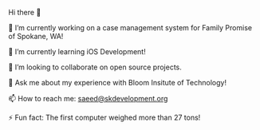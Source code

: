 Hi there 👋

🔭  I’m currently working on a case management system for Family Promise of Spokane, WA! 

🌱  I’m currently learning iOS Development!

👯  I’m looking to collaborate on open source projects.

💬 Ask me about my experience with Bloom Insitute of Technology!

📫 How to reach me: saeed@skdevelopment.org

⚡ Fun fact: The first computer weighed more than 27 tons!
